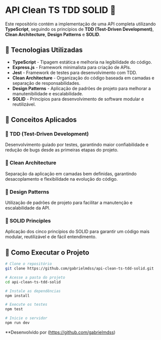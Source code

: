# API Clean TS TDD SOLID 🚀

Este repositório contém a implementação de uma API completa utilizando **TypeScript**, seguindo os princípios de **TDD (Test-Driven Development)**, **Clean Architecture**, **Design Patterns** e **SOLID**.

## 📌 Tecnologias Utilizadas

- **TypeScript** - Tipagem estática e melhoria na legibilidade do código.
- **Express.js** - Framework minimalista para criação de APIs.
- **Jest** - Framework de testes para desenvolvimento com TDD.
- **Clean Architecture** - Organização do código baseada em camadas e separação de responsabilidades.
- **Design Patterns** - Aplicação de padrões de projeto para melhorar a manutenibilidade e escalabilidade.
- **SOLID** - Princípios para desenvolvimento de software modular e reutilizável.

## 📖 Conceitos Aplicados

### 🔹 TDD (Test-Driven Development)
Desenvolvimento guiado por testes, garantindo maior confiabilidade e redução de bugs desde as primeiras etapas do projeto.

### 🔹 Clean Architecture
Separação da aplicação em camadas bem definidas, garantindo desacoplamento e flexibilidade na evolução do código.

### 🔹 Design Patterns
Utilização de padrões de projeto para facilitar a manutenção e escalabilidade da API.

### 🔹 SOLID Principles
Aplicação dos cinco princípios do SOLID para garantir um código mais modular, reutilizável e de fácil entendimento.

## 🚀 Como Executar o Projeto

```bash
# Clone o repositório
git clone https://github.com/gabrielmdss/api-clean-ts-tdd-solid.git

# Acesse a pasta do projeto
cd api-clean-ts-tdd-solid

# Instale as dependências
npm install

# Execute os testes
npm test

# Inicie o servidor
npm run dev
```

**Desenvolvido por (https://github.com/gabrielmdss)

